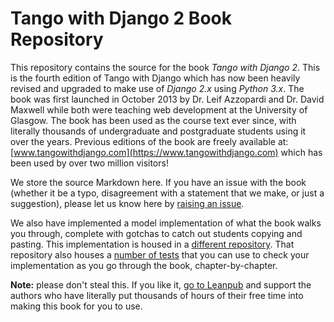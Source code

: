 # Tango with Django 2 Book Repository
This repository contains the source for the book *Tango with Django 2*. This is the fourth edition of Tango with Django which has now been heavily revised and upgraded to make use of *Django 2.x* using *Python 3.x*. The book was first launched in October 2013 by Dr. Leif Azzopardi and Dr. David Maxwell while both were teaching web development at the University of Glasgow. The book has been used as the course text ever since, with literally thousands of undergraduate and postgraduate students using it over the years. Previous editions of the book are freely available at: [www.tangowithdjango.com](https://www.tangowithdjango.com) which has been used by over two million visitors! 

We store the source Markdown here. If you have an issue with the book (whether it be a typo, disagreement with a statement that we make, or just a suggestion), please let us know here by [raising an issue](https://github.com/leifos/tango_with_django_2/issues).

We also have implemented a model implementation of what the book walks you through, complete with gotchas to catch out students copying and pasting. This implementation is housed in a [different repository](https://github.com/maxwelld90/tango_with_django_2_code). That repository also houses a [number of tests](https://github.com/maxwelld90/tango_with_django_2_code/tree/master/progress_tests) that you can use to check your implementation as you go through the book, chapter-by-chapter.

**Note:** please don't steal this. If you like it, [go to Leanpub](https://leanpub.com/tangowithdjango2/) and support the authors who have literally put thousands of hours of their free time into making this book for you to use.